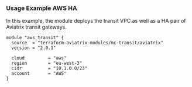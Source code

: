 ### Usage Example AWS HA

In this example, the module deploys the transit VPC as well as a HA pair of Aviatrix transit gateways.

```
module "aws_transit" {
  source  = "terraform-aviatrix-modules/mc-transit/aviatrix"
  version = "2.0.1"

  cloud         = "aws"
  region        = "eu-west-3"
  cidr          = "10.1.0.0/23"
  account       = "AWS"
}
```